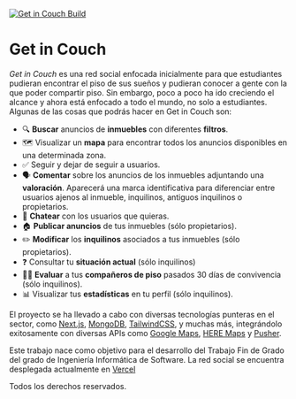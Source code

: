 [![Get in Couch Build](https://github.com/IsmaelP19/Get-in-Couch/actions/workflows/main.yml/badge.svg?branch=main)](https://github.com/IsmaelP19/Get-in-Couch/actions/workflows/main.yml)

# Get in Couch
_Get in Couch_ es una red social enfocada inicialmente para que estudiantes pudieran encontrar el piso de sus sueños y pudieran conocer a gente con la que poder compartir piso. Sin embargo, poco a poco ha ido creciendo el alcance y ahora está enfocado a todo el mundo, no solo a estudiantes. Algunas de las cosas que podrás hacer en Get in Couch son:
- 🔍 **Buscar** anuncios de **inmuebles** con diferentes **filtros**.
- 🗺️ Visualizar un **mapa** para encontrar todos los anuncios disponibles en una determinada zona.
- ✅ Seguir y dejar de seguir a usuarios.
- 🗣️ **Comentar** sobre los anuncios de los inmuebles adjuntando una **valoración**. Aparecerá una marca identificativa para diferenciar entre usuarios ajenos al inmueble, inquilinos, antiguos inquilinos o propietarios.
- 💬 **Chatear** con los usuarios que quieras.
- 🏠 **Publicar anuncios** de tus inmuebles (sólo propietarios).
- ✏️ **Modificar** los **inquilinos** asociados a tus inmuebles (sólo propietarios).
- ❓ Consultar tu **situación actual** (sólo inquilinos)
- 🧑‍⚖️ **Evaluar** a tus **compañeros de piso** pasados 30 días de convivencia (sólo inquilinos).
- 📊 Visualizar tus **estadísticas** en tu perfil (sólo inquilinos).

El proyecto se ha llevado a cabo con diversas tecnologías punteras en el sector, como [Next.js](https://nextjs.org/), [MongoDB](https://www.mongodb.com/es), [TailwindCSS](https://tailwindcss.com/), y muchas más, integrándolo exitosamente con diversas APIs como [Google Maps](https://developers.google.com/maps/documentation/javascript?hl=es-419), [HERE Maps](https://developer.here.com/documentation/geocoding-search-api/dev_guide/index.html) y [Pusher](https://pusher.com/).

Este trabajo nace como objetivo para el desarrollo del Trabajo Fin de Grado del grado de Ingeniería Informática de Software.
La red social se encuentra desplegada actualmente en [Vercel](getincouch.vercel.app)

Todos los derechos reservados.
